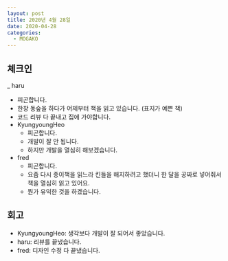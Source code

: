 ```yaml
---
layout: post
title: 2020년 4월 28일
date: 2020-04-28
categories:
  - MOGAKO
---
```


## 체크인

_ haru
  - 피곤합니다.
  - 한창 동숲을 하다가 어제부터 책을 읽고 있습니다. (표지가 예쁜 책)
  - 코드 리뷰 다 끝내고 집에 가야합니다.
- KyungyoungHeo
  - 피곤합니다.
  - 개발이 잘 안 됩니다.
  - 하지만 개발을 열심히 해보겠습니다.
- fred
  - 피곤합니다.
  - 요즘 다시 종이책을 읽느라 킨들을 해지하려고 했더니 한 달을 공짜로 넣어줘서 책을 열심히 읽고 있어요.
  - 뭔가 유익한 것을 하겠습니다.

## 회고

- KyungyoungHeo: 생각보다 개발이 잘 되어서 좋았습니다.
- haru: 리뷰를 끝냈습니다.
- fred: 디자인 수정 다 끝냈습니다.
